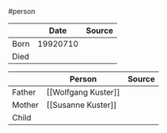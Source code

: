 #person 


|      | Date     | Source |
| ---- | -------- | ------ |
| Born | 19920710 |        |
| Died |          |        |

|        | Person              | Source |
| ------ | ------------------- | ------ |
| Father | [[Wolfgang Kuster]] |        |
| Mother | [[Susanne Kuster]]  |        |
| Child  |                     |        |
